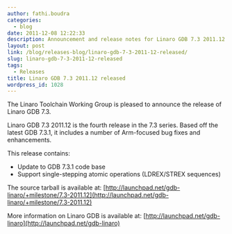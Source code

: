 ```yaml
---
author: fathi.boudra
categories:
  - blog
date: 2011-12-08 12:22:33
description: Announcement and release notes for Linaro GDB 7.3 2011.12
layout: post
link: /blog/releases-blog/linaro-gdb-7-3-2011-12-released/
slug: linaro-gdb-7-3-2011-12-released
tags:
  - Releases
title: Linaro GDB 7.3 2011.12 released
wordpress_id: 1028
---
```


The Linaro Toolchain Working Group is pleased to announce the release of Linaro GDB 7.3.

Linaro GDB 7.3 2011.12 is the fourth release in the 7.3 series. Based off the latest GDB 7.3.1, it includes a number of Arm-focused bug fixes and enhancements.

This release contains:

- Update to GDB 7.3.1 code base
- Support single-stepping atomic operations (LDREX/STREX sequences)

The source tarball is available at:
[http://launchpad.net/gdb-linaro/+milestone/7.3-2011.12](http://launchpad.net/gdb-linaro/+milestone/7.3-2011.12)

More information on Linaro GDB is available at:
[http://launchpad.net/gdb-linaro](http://launchpad.net/gdb-linaro)
